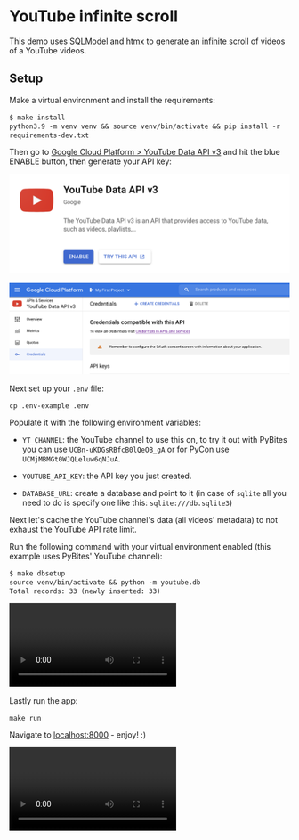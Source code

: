 # YouTube infinite scroll

This demo uses [SQLModel](https://sqlmodel.tiangolo.com/) and [htmx](https://htmx.org/) to generate an [infinite scroll](https://htmx.org/examples/infinite-scroll/) of videos of a YouTube videos.

## Setup

Make a virtual environment and install the requirements:

```
$ make install
python3.9 -m venv venv && source venv/bin/activate && pip install -r requirements-dev.txt
```

Then go to [Google Cloud Platform > YouTube Data API v3](https://console.cloud.google.com/apis/library/youtube.googleapis.com?project=top-repos) and hit the blue ENABLE button, then generate your API key:

![enable the API](assets/youtube-api1.png)

![create an API key](assets/youtube-api2.png)

Next set up your `.env` file:

```
cp .env-example .env
```

Populate it with the following environment variables:

- `YT_CHANNEL`: the YouTube channel to use this on, to try it out with PyBites you can use `UCBn-uKDGsRBfcB0lQeOB_gA` or for PyCon use `UCMjMBMGt0WJQLeluw6qNJuA`.

- `YOUTUBE_API_KEY`: the API key you just created.

- `DATABASE_URL`: create a database and point to it (in case of `sqlite` all you need to do is specify one like this: `sqlite:///db.sqlite3`)

Next let's cache the YouTube channel's data (all videos' metadata) to not exhaust the YouTube API rate limit.

Run the following command with your virtual environment enabled (this example uses PyBites' YouTube channel):

```
$ make dbsetup
source venv/bin/activate && python -m youtube.db
Total records: 33 (newly inserted: 33)
```

![importing YouTube video metadata](https://user-images.githubusercontent.com/387927/133118592-87d5b8d3-a87c-4be3-81f1-8457c0eb182c.mp4)

Lastly run the app:

```
make run
```

Navigate to [localhost:8000](http://localhost:8000/) - enjoy! :)

![demoing result of infinite scroll](https://user-images.githubusercontent.com/387927/133118934-29655671-8d4e-4483-8a3e-cdffe0fabbd4.mp4)
